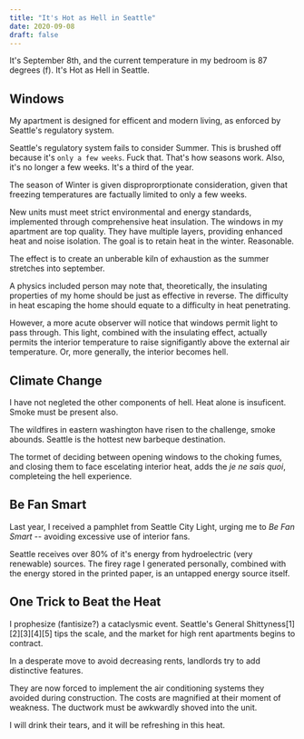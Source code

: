 ```yaml
---
title: "It's Hot as Hell in Seattle"
date: 2020-09-08
draft: false
---
```


It's September 8th, and the current temperature in my bedroom is 87 degrees (f). It's Hot as Hell in Seattle. 

## Windows

My apartment is designed for efficent and modern living, as enforced by Seattle's regulatory system. 

Seattle's regulatory system fails to consider Summer. This is brushed off because it's `only a few weeks`. Fuck that. That's how seasons work. Also, it's no longer a few weeks. It's a third of the year. 

The season of Winter is given disproprorptionate consideration, given that freezing temperatures are factually limited to only a few weeks. 

New units must meet strict environmental and energy standards, implemented through comprehensive heat insulation. The windows in my apartment are top quality. They have multiple layers, providing enhanced heat and noise isolation. The goal is to retain heat in the winter. Reasonable. 

The effect is to create an unberable kiln of exhaustion as the summer stretches into september. 

A physics included person may note that, theoretically, the insulating properties of my home should be just as effective in reverse. The difficulty in heat escaping the home should equate to a difficulty in heat penetrating.

However, a more acute observer will notice that windows permit light to pass through. This light, combined with the insulating effect, actually permits the interior temperature to raise signifigantly above the external air temperature. Or, more generally, the interior becomes hell. 

## Climate Change

I have not negleted the other components of hell. Heat alone is insuficent. Smoke must be present also. 

The wildfires in eastern washington have risen to the challenge, smoke abounds. Seattle is the hottest new barbeque destination. 

The tormet of deciding between opening windows to the choking fumes, and closing them to face escelating interior heat, adds the *je ne sais quoi*, completeing the hell experience. 

## Be Fan Smart

Last year, I received a pamphlet from Seattle City Light, urging me to *Be Fan Smart* -- avoiding excessive use of interior fans. 

Seattle receives over 80% of it's energy from hydroelectric (very renewable) sources. The firey rage I generated personally, combined with the energy stored in the printed paper, is an untapped energy source itself. 

## One Trick to Beat the Heat

I prophesize (fantisize?) a cataclysmic event. Seattle's General Shittyness[1][2][3][4][5] tips the scale, and the market for high rent apartments begins to contract. 

In a desperate move to avoid decreasing rents, landlords try to add distinctive features. 

They are now forced to implement the air conditioning systems they avoided during construction. The costs are magnified at their moment of weakness. The ductwork must be awkwardly shoved into the unit. 

I will drink their tears, and it will be refreshing in this heat. 
